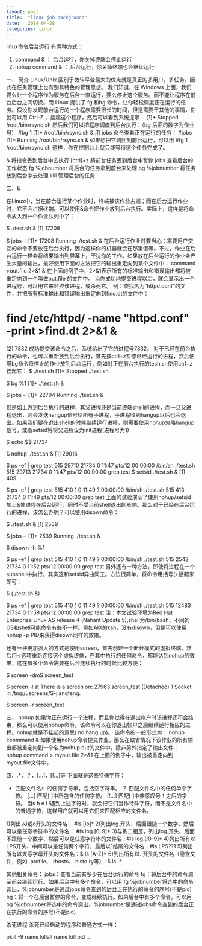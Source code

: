 ```yaml
---
layout: post
title:  "linux job background"
date:   2014-04-28
categories: linux
---
```


linux命令后台运行
   有两种方式：

   1. command & ： 后台运行，你关掉终端会停止运行
   2. nohup command & ： 后台运行，你关掉终端也会继续运行


一、 简介 
    Linux/Unix 区别于微软平台最大的优点就是真正的多用户，多任务。因此在任务管理上也有别具特色的管理思想。
我们知道，在 Windows 上面，我们要么让一个程序作为服务在后台一直运行，要么停止这个服务。而不能让程序在前台后台之间切换。而 Linux 提供了 fg 和bg 命令，让你轻松调度正在运行的任务。假设你发现前台运行的一个程序需要很长的时间，但是需要干其他的事情，你就可以用 Ctrl-Z ，挂起这个程序，然后可以看到系统提示：
[1]+ Stopped /root/bin/rsync.sh
然后我们可以把程序调度到后台执行：（bg 后面的数字为作业号）
#bg 1
[1]+ /root/bin/rsync.sh &
用 jobs 命令查看正在运行的任务：
#jobs
[1]+ Running /root/bin/rsync.sh &
如果想把它调回到前台运行，可以用
#fg 1
/root/bin/rsync.sh
这样，你在控制台上就只能等待这个任务完成了。

& 将指令丢到后台中去执行
[ctrl]+z 將前台任务丟到后台中暂停
jobs 查看后台的工作状态
fg %jobnumber 将后台的任务拿到前台来处理
bg %jobnumber 将任务放到后台中去处理
kill 管理后台的任务

二、&

在Linux中，当在前台运行某个作业时，终端被该作业占据；而在后台运行作业时，它不会占据终端。可以使用&命令把作业放到后台执行。实际上，这样是将命令放入到一个作业队列中了：

$ ./test.sh &
[1] 17208

$ jobs -l
[1]+ 17208 Running                 ./test.sh &
    在后台运行作业时要当心：需要用户交互的命令不要放在后台执行，因为这样你的机器就会在那里傻等。不过，作业在后台运行一样会将结果输出到屏幕上，干扰你的工作。如果放在后台运行的作业会产生大量的输出，最好使用下面的方法把它的输出重定向到某个文件中：
command >out.file 2>&1 &
在上面的例子中，2>&1表示所有的标准输出和错误输出都将被重定向到一个叫做out.file 的文件中。 当你成功地提交进程以后，就会显示出一个进程号，可以用它来监控该进程，或杀死它。 
例：查找名为“httpd.conf”的文件，并把所有标准输出和错误输出重定向到find.dt的文件中： 
# find /etc/httpd/ -name "httpd.conf" -print >find.dt 2>&1 & 
[2] 7832 
成功提交该命令之后，系统给出了它的进程号7832。 对于已经在前台执行的命令，也可以重新放到后台执行，首先按ctrl+z暂停已经运行的进程，然后使用bg命令将停止的作业放到后台运行，例如对正在前台执行的tesh.sh使用ctrl+z挂起它：
$ ./test.sh
[1]+ Stopped                 ./test.sh

$ bg %1
[1]+ ./test.sh &

$ jobs -l
[1]+ 22794 Running                 ./test.sh &

但是如上方到后台执行的进程，其父进程还是当前终端shell的进程，而一旦父进程退出，则会发送hangup信号给所有子进程，子进程收到hangup以后也会退出。如果我们要在退出shell的时候继续运行进程，则需要使用nohup忽略hangup信号，或者setsid将将父进程设为init进程(进程号为1)

$ echo $$
21734

$ nohup ./test.sh &
[1] 29016

$ ps -ef | grep test
515      29710 21734 0 11:47 pts/12   00:00:00 /bin/sh ./test.sh
515      29713 21734 0 11:47 pts/12   00:00:00 grep test
$ setsid ./test.sh &
[1] 409

$ ps -ef | grep test
515        410     1 0 11:49 ?        00:00:00 /bin/sh ./test.sh
515        413 21734 0 11:49 pts/12   00:00:00 grep test
上面的试验演示了使用nohup/setsid加上&使进程在后台运行，同时不受当前shell退出的影响。那么对于已经在后台运行的进程，该怎么办呢？可以使用disown命令：

$ ./test.sh &
[1] 2539

$ jobs -l
[1]+ 2539 Running                 ./test.sh &

$ disown -h %1

$ ps -ef | grep test
515        410     1 0 11:49 ?        00:00:00 /bin/sh ./test.sh
515       2542 21734 0 11:52 pts/12   00:00:00 grep test
另外还有一种方法，即使将进程在一个subshell中执行，其实这和setsid异曲同工。方法很简单，将命令用括号() 括起来即可：

$ (./test.sh &)

$ ps -ef | grep test
515        410     1 0 11:49 ?        00:00:00 /bin/sh ./test.sh
515      12483 21734 0 11:59 pts/12   00:00:00 grep test
注：本文试验环境为Red Hat Enterprise Linux AS release 4 (Nahant Update 5),shell为/bin/bash，不同的OS和shell可能命令有些不一样。例如AIX的ksh，没有disown，但是可以使用nohup -p PID来获得disown同样的效果。

还有一种更加强大的方式是使用screen，首先创建一个断开模式的虚拟终端，然后用-r选项重新连接这个虚拟终端，在其中执行的任何命令，都能达到nohup的效果，这在有多个命令需要在后台连续执行的时候比较方便：

$ screen -dmS screen_test

$ screen -list
There is a screen on:
        27963.screen_test       (Detached)
1 Socket in /tmp/uscreens/S-jiangfeng.

$ screen -r screen_test

三、 nohup 
    如果你正在运行一个进程，而且你觉得在退出帐户时该进程还不会结束，那么可以使用nohup命令。该命令可以在你退出帐户之后继续运行相应的进程。nohup就是不挂起的意思( no hang up)。 该命令的一般形式为： 
nohup conmmand &
如果使用nohup命令提交作业，那么在缺省情况下该作业的所有输出都被重定向到一个名为nohup.out的文件中，除非另外指定了输出文件：
nohup command > myout.file 2>&1 
在上面的例子中，输出被重定向到myout.file文件中。


四、.*，？，[...]，[!...]等 
下面就是这些特殊字符： 
* 匹配文件名中的任何字符串，包括空字符串。 
？ 匹配文件名中的任何单个字符。 
[...] 匹配[ ]中所包含的任何字符。 
[!...] 匹配[ ]中非感叹号！之后的字符。 
当s h e l l遇到上述字符时，就会把它们当作特殊字符，而不是文件名中的普通字符，这样用户就可以用它们来匹配相应的文件名。

1)列出以i或o开头的文件名：     #ls [io]*
2)列出log.开头、后面跟随一个数字、然后可以是任意字符串的文件名： #ls log.[0-9]* 
3)与例二相反，列出log.开头、后面不跟随一个数字、然后可以是任意字符串的文件名 : #ls log.[!0-9]* 
4)列出所有以LPS开头、中间可以是任何两个字符，最后以1结尾的文件名：#ls LPS??1
5)列出所有以大写字母开头的文件名：$ ls [A-Z]* 6)列出所有以. 开头的文件名（隐含文件，例如. profile、.rhosts、.histo ry等）: $ ls .*

其他相关命令：
jobs：查看当前有多少在后台运行的命令
fg：将后台中的命令调至前台继续运行。如果后台中有多个命令，可以用 fg %jobnumber将选中的命令调出，%jobnumber是通过jobs命令查到的后台正在执行的命令的序号(不是pid)
bg：将一个在后台暂停的命令，变成继续执行。如果后台中有多个命令，可以用bg %jobnumber将选中的命令调出，%jobnumber是通过jobs命令查到的后台正在执行的命令的序号(不是pid)

杀死进程
杀死已经启动的程序和普通方式一样：

pkill -9 name
killall name
kill pid
…